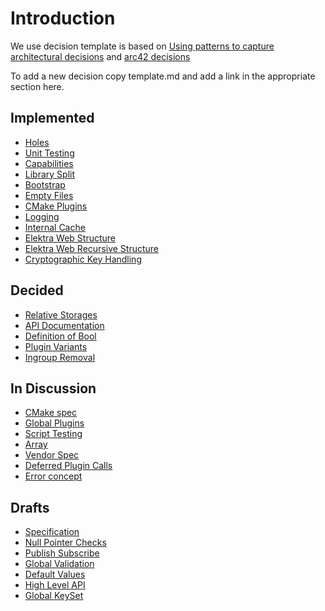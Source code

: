# Introduction

We use decision template is based on
[Using patterns to capture architectural decisions](http://www.cs.rug.nl/~paris/papers/IEEESW07.pdf)
and [arc42 decisions](http://docs.arc42.org/section-9/)

To add a new decision copy template.md and add a link in the appropriate
section here.

## Implemented

- [Holes](holes.md)
- [Unit Testing](unit_testing.md)
- [Capabilities](capabilities.md)
- [Library Split](library_split.md)
- [Bootstrap](bootstrap.md)
- [Empty Files](empty_files.md)
- [CMake Plugins](cmake_plugins.md)
- [Logging](logging.md)
- [Internal Cache](internal_cache.md)
- [Elektra Web Structure](elektra_web.md)
- [Elektra Web Recursive Structure](elektra_web_recursive.md)
- [Cryptographic Key Handling](cryptograhic_key_handling.md)

## Decided

- [Relative Storages](relative.md)
- [API Documentation](api_documentation.md)
- [Definition of Bool](bool.md)
- [Plugin Variants](plugin_variants.md)
- [Ingroup Removal](ingroup_removal.md)

## In Discussion

- [CMake spec](cmake_spec.md)
- [Global Plugins](global_plugins.md)
- [Script Testing](script_testing.md)
- [Array](array.md)
- [Vendor Spec](vendor_spec.md)
- [Deferred Plugin Calls](deferred_plugin_calls.md)
- [Error concept](error_message.md)

## Drafts

- [Specification](specification.md)
- [Null Pointer Checks](null_pointer_checks.md)
- [Publish Subscribe](pubsub.md)
- [Global Validation](global_validation.md)
- [Default Values](default_values.md)
- [High Level API](high_level_api.md)
- [Global KeySet](global_keyset.md)
